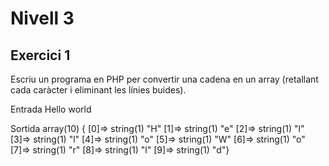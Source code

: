 # Nivell 3
## Exercici 1
Escriu un programa en PHP per convertir una cadena en un array (retallant cada caràcter i eliminant les línies buides).

Entrada
Hello world

Sortida
array(10) { [0]=> string(1) "H" [1]=> string(1) "e" [2]=> string(1) "l" [3]=> string(1) "l" [4]=> string(1) "o" [5]=> string(1) "W" [6]=> string(1) "o" [7]=> string(1) "r" [8]=> string(1) "l" [9]=> string(1) "d"}
